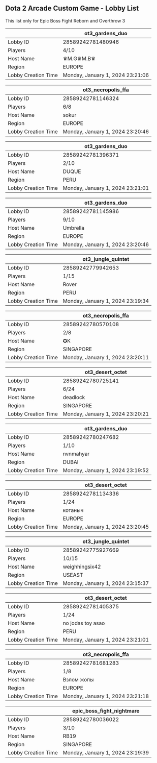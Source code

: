 ## Dota 2 Arcade Custom Game - Lobby List

This list only for Epic Boss Fight Reborn and Overthrow 3

|  | ot3_gardens_duo |
| ------ | ------ |
| Lobby ID | 28589242781480946 |
| Players | 4/10 |
| Host Name | ♛M.G♛M.B♛ |
| Region | EUROPE |
| Lobby Creation Time | Monday, January 1, 2024 23:21:06 |


|  | ot3_necropolis_ffa |
| ------ | ------ |
| Lobby ID | 28589242781146324 |
| Players | 6/8 |
| Host Name | sokur |
| Region | EUROPE |
| Lobby Creation Time | Monday, January 1, 2024 23:20:46 |


|  | ot3_gardens_duo |
| ------ | ------ |
| Lobby ID | 28589242781396371 |
| Players | 2/10 |
| Host Name | DUQUE |
| Region | PERU |
| Lobby Creation Time | Monday, January 1, 2024 23:21:01 |


|  | ot3_gardens_duo |
| ------ | ------ |
| Lobby ID | 28589242781145986 |
| Players | 9/10 |
| Host Name | Umbrella |
| Region | EUROPE |
| Lobby Creation Time | Monday, January 1, 2024 23:20:46 |


|  | ot3_jungle_quintet |
| ------ | ------ |
| Lobby ID | 28589242779942653 |
| Players | 1/15 |
| Host Name | Rover |
| Region | PERU |
| Lobby Creation Time | Monday, January 1, 2024 23:19:34 |


|  | ot3_necropolis_ffa |
| ------ | ------ |
| Lobby ID | 28589242780570108 |
| Players | 2/8 |
| Host Name | ✪K |
| Region | SINGAPORE |
| Lobby Creation Time | Monday, January 1, 2024 23:20:11 |


|  | ot3_desert_octet |
| ------ | ------ |
| Lobby ID | 28589242780725141 |
| Players | 6/24 |
| Host Name | deadlock |
| Region | SINGAPORE |
| Lobby Creation Time | Monday, January 1, 2024 23:20:21 |


|  | ot3_gardens_duo |
| ------ | ------ |
| Lobby ID | 28589242780247682 |
| Players | 1/10 |
| Host Name | nvnmahyar |
| Region | DUBAI |
| Lobby Creation Time | Monday, January 1, 2024 23:19:52 |


|  | ot3_desert_octet |
| ------ | ------ |
| Lobby ID | 28589242781134336 |
| Players | 1/24 |
| Host Name | котаныч |
| Region | EUROPE |
| Lobby Creation Time | Monday, January 1, 2024 23:20:45 |


|  | ot3_jungle_quintet |
| ------ | ------ |
| Lobby ID | 28589242775927669 |
| Players | 10/15 |
| Host Name | weighhingsix42 |
| Region | USEAST |
| Lobby Creation Time | Monday, January 1, 2024 23:15:37 |


|  | ot3_desert_octet |
| ------ | ------ |
| Lobby ID | 28589242781405375 |
| Players | 1/24 |
| Host Name | no jodas toy asao |
| Region | PERU |
| Lobby Creation Time | Monday, January 1, 2024 23:21:01 |


|  | ot3_necropolis_ffa |
| ------ | ------ |
| Lobby ID | 28589242781681283 |
| Players | 1/8 |
| Host Name | Взлом жопы |
| Region | EUROPE |
| Lobby Creation Time | Monday, January 1, 2024 23:21:18 |


|  | epic_boss_fight_nightmare |
| ------ | ------ |
| Lobby ID | 28589242780036022 |
| Players | 3/10 |
| Host Name | RB19 |
| Region | SINGAPORE |
| Lobby Creation Time | Monday, January 1, 2024 23:19:39 |


